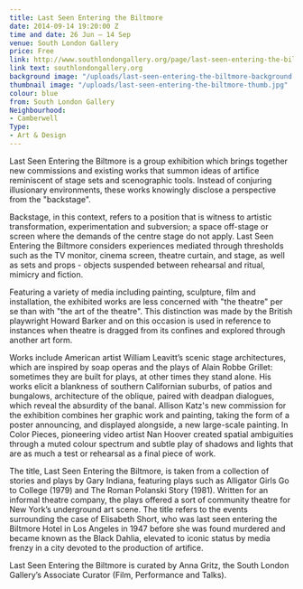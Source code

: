 ```yaml
---
title: Last Seen Entering the Biltmore
date: 2014-09-14 19:20:00 Z
time and date: 26 Jun – 14 Sep
venue: South London Gallery
price: Free
link: http://www.southlondongallery.org/page/last-seen-entering-the-biltmore
link text: southlondongallery.org
background image: "/uploads/last-seen-entering-the-biltmore-background.jpg"
thumbnail image: "/uploads/last-seen-entering-the-biltmore-thumb.jpg"
colour: blue
from: South London Gallery
Neighbourhood:
- Camberwell
Type:
- Art & Design
---
```


Last Seen Entering the Biltmore is a group exhibition which brings together new commissions and existing works that summon ideas of artifice reminiscent of stage sets and scenographic tools. Instead of conjuring illusionary environments, these works knowingly disclose a perspective from the "backstage".

Backstage, in this context, refers to a position that is witness to artistic transformation, experimentation and subversion; a space off-stage or screen where the demands of the centre stage do not apply. Last Seen Entering the Biltmore considers experiences mediated through thresholds such as the TV monitor, cinema screen, theatre curtain, and stage, as well as sets and props - objects suspended between rehearsal and ritual, mimicry and fiction. 

Featuring a variety of media including painting, sculpture, film and installation, the exhibited works are less concerned with "the theatre" per se than with "the art of the theatre". This distinction was made by the British playwright Howard Barker and on this occasion is used in reference to instances when theatre is dragged from its confines and explored through another art form.

Works include American artist William Leavitt’s scenic stage architectures, which are inspired by soap operas and the plays of Alain Robbe Grillet: sometimes they are built for plays, at other times they stand alone. His works elicit a blankness of southern Californian suburbs, of patios and bungalows, architecture of the oblique, paired with deadpan dialogues, which reveal the absurdity of the banal. Allison Katz's new commission for the exhibition combines her graphic work and painting, taking the form of a poster announcing, and displayed alongside, a new large-scale painting. In Color Pieces, pioneering video artist Nan Hoover created spatial ambiguities through a muted colour spectrum and subtle play of shadows and lights that are as much a test or rehearsal as a final piece of work. 

The title, Last Seen Entering the Biltmore, is taken from a collection of stories and plays by Gary Indiana, featuring plays such as Alligator Girls Go to College (1979) and The Roman Polanski Story (1981). Written for an informal theatre company, the plays offered a sort of community theatre for New York’s underground art scene. The title refers to the events surrounding the case of Elisabeth Short, who was last seen entering the Biltmore Hotel in Los Angeles in 1947 before she was found murdered and became known as the Black Dahlia, elevated to iconic status by media frenzy in a city devoted to the production of artifice.     

Last Seen Entering the Biltmore is curated by Anna Gritz, the South London Gallery’s Associate Curator (Film, Performance and Talks).
